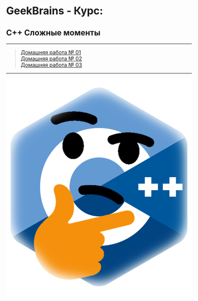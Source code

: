 # GeekBrains - Курс:
## С++ Сложные моменты
-------------------------------
> [Домашняя работа № 01](Homework_01)<br/>
> [Домашняя работа № 02](Homework_02)<br/>
> [Домашняя работа № 03](Homework_03)<br/>

-------------------------------
![Screenshot](Cpp_Logo.png "С++")